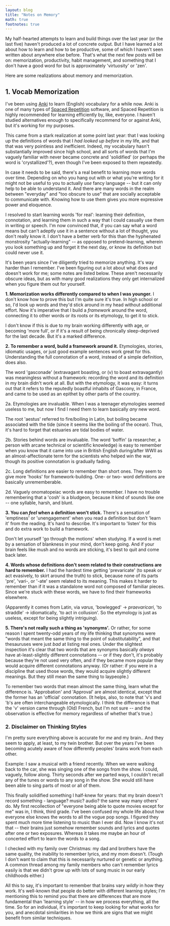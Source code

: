 ```yaml
---
layout: blog
title: "Notes on Memory"
math: true
footnotes: true
---
```


My half-hearted attempts to learn and build things over the last year (or the last five) haven't produced a lot of concrete output. But I have learned a lot about how to learn and how to be productive, some of which I haven't seen written about anywhere else before. That's what the next few posts will be on: memorization, productivity, habit management, and something that I don't have a good word for but is approximately 'virtuosity' or 'zen'.

Here are some realizations about memory and memorization.

<!--more-->

## 1. Vocab Memorization

I've been using [Anki](http://ankisrs.net/) to learn (English) vocabulary for a while now. Anki is one of many types of [Spaced Repetition](https://en.wikipedia.org/wiki/Spaced_repetition) software, and Spaced Repetition is highly recommended for learning efficiently by, like, everyone. I haven't studied alternatives enough to specifically recommend for or against Anki, but it's working for my purposes.

This came from a stark realization at some point last year: that I was looking up the definitions of words that I *had looked up before* in my life, and that that was very pointless and inefficient. Indeed, my vocabulary hasn't substantially improved since high school, and all sorts of words that I'm vaguely familiar with never became concrete and 'solidified' (or perhaps the word is 'crystallized'?), even though I've been exposed to them repeatedly.

In case it needs to be said, there's a real benefit to learning more words over time. Depending on who you hang out with or what you're writing for it might not be useful to you to actually *use* fancy language -- but it can only help to be able to understand it. And there are many words in the realm between "everyday" and "too obscure to use" that are socially acceptable to communicate with. Knowing how to use them gives you more expressive power and eloquence.

I resolved to start learning words 'for real': learning their definition, connotation, and learning them in such a way that I could casually use them in writing or speech. I'm now convinced that, if you can say what a word means but can't adeptly use it in a sentence without a lot of thought, you don't really know it. I don't have a better verb for this than the hyphenated monstrosity "actually-learning" -- as opposed to pretend-learning, wherein you look something up and forget it the next day, or know its definition but could never use it.

It's been years since I've diligently tried to memorize anything. It's way harder than I remember. I've been figuring out a lot about what does and doesn't work for me; some notes are listed below. These aren't necessarily obscure ideas, but as with many good realizations they only get internalized when you figure them out for yourself.

**1. Memorization works differently compared to when I was younger.** I don't know how to prove this but I'm quite sure it's true. In high school or so, I'd look up words and they'd stick around in my head without additional effort. Now it's imperative that I build a *framework* around the word, connecting it to other words or its roots or its etymology, to get it to stick.

I don't know if this is due to my brain working differently with age, or becoming 'more full', or if it's a result of being chronically sleep-deprived for the last decade. But it's a marked difference.

**2. To remember a word, build a framework around it.** Etymologies, stories, idiomatic usages, or just good example sentences work great for this. Understanding the full connotation of a word, instead of a simple definition, does also.

The word 'gasconade' (extravagant boasting, or (v) to boast extravagantly) was meaningless without a framework: recording the word and its definition in my brain didn't work at all. But with the etymology, it was easy: it turns out that it refers to the reputedly boastful inhabits of Gascony, in France, and came to be used as an epithet by other parts of the country.

2a. Etymologies are invaluable. When I was a teenager etymologies seemed useless to me, but now I find I need them to learn basically *any* new word.

The root 'aestus' referred to fire/boiling in Latin, but boiling became associated with the tide (since it seems like the boiling of the ocean). Thus, it's hard to forget that estuaries are tidal bodies of water.

2b. Stories behind words are invaluable. The word 'boffin' (a researcher, a person with arcane technical or scientific knowledge) is easy to remember when you know that it came into use in British English during/after WWII as an almost-affectionate term for the scientists who helped win the war, though its positive connotation is gradually fading.

2c. Long definitions are easier to remember than short ones. They seem to give more 'hooks' for framework-building. One- or two- word definitions are basically unrememberable.

2d. Vaguely onomatopeiac words are easy to remember. I have no trouble remembering that a 'cosh' is a bludgeon, because it kind of sounds like one -- one syllable, harsh, and blunt.

**3. You can *feel* when a definition won't stick.** There's a sensation of 'emptiness' or 'unengagement' when you read a definition but don't 'learn it' from the reading. It's hard to describe. It's important to 'listen' for this and do extra work to build a framework. 

Don't let yourself 'go through the motions' when studying. If a word is met by a sensation of blankness in your mind, don't keep going. And if your brain feels like mush and no words are sticking, it's best to quit and come back later. 

**4. Words whose definitions don't seem related to their constructions are hard to remember.** I had the hardest time getting 'prevaricate' (to speak or act evasively, to skirt around the truth) to stick, because none of its parts 'pre', 'vari-, or '-ate' seem related to its meaning. This makes it harder to remember than if it was a standalone word not composed of familiar pieces. Since we're stuck with these words, we have to find their frameworks elsewhere.

(Apparently it comes from Latin, via *varus*, 'bowlegged' -> *praevaricari*, 'to straddle' -> idiomatically, 'to act in collusion'. So the etymology is just as useless, except for being slightly intriguing).

**5. There's not really such a thing as 'synonyms'.** Or rather, for some reason I spent twenty-odd years of my life thinking that synonyms were "words that meant the same thing to the point of substitutability", and that thesauruses were just *bad* at listing real ones. Under the slightest inspection it's clear that two words that are synonyms basically *always* have at-least-slightly different connotations -- or if they don't, it's probably because they're not used very often, and if they became more popular they would acquire different connotations anyway. (Or rather: if you were in a discipline that used those words, they would acquire slightly different meanings. But they still mean the same thing to laypeople.)

To remember two words that mean almost the same thing, learn what the difference is. 'Approbation' and 'Approval' are almost identical, except that the former has an 'official' connotation. (It helps, also, to note that 'v's and 'b's are often interchangeable etymologically. I think the difference is that the 'v' version came through (Old) French, but I'm not sure -- and the observation is effective for memory regardless of whether that's true.)

### 2. Disclaimer on Thinking Styles

I'm pretty sure everything above is accurate for *me* and my brain.. And they seem to apply, at least, to my twin brother. But over the years I've been becoming acutely aware of how differently peoples' brains work from each other.

Example: I saw a musical with a friend recently. When we were walking back to the car, she was singing one of the songs from the show. I could, vaguely, follow along. Thirty seconds after we parted ways, I couldn't recall any of the tunes or words to any song in the show. She would still have been able to sing parts of most or all of them.

This finally solidified something I half-knew for years: that my brain doesn't record something - language? music? audio? the same way many others' do. My first recollection of "everyone being able to quote movies except for me" was in, I think, third grade. I've been confused my whole life about how everyone else knows the words to all the vogue pop songs. I figured they spent much more time listening to music than I ever did. Now I know it's not that -- their brains just somehow remember sounds and lyrics and quotes after one or two exposures. Whereas it takes me maybe an hour of concerted effort to learn the words to a song.

I checked with my family over Christmas: my dad and brothers have the same quality, the inability to remember lyrics, and my mom doesn't. (Tough I don't want to claim that this is necessarily nurtured or genetic or anything. A common thread among my family members who can't remember lyrics easily is that we didn't grow up with lots of sung music in our early childhoods either.)

All this to say, it's important to remember that brains vary *wildly* in how they work. It's well-known that people do better with different learning styles; I'm mentioning this to remind you that there are differences that are more fundamental than 'learning style' -- in how we process everything, all the time. So for an individual, it's important to keep looking for what works for you, and anecdotal similarities in how we think are signs that we might benefit from similar techniques.